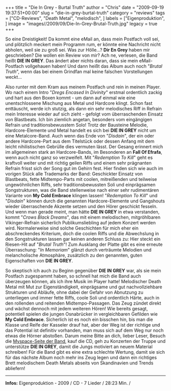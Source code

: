 +++
title = "Die In Grey - Burtal Truth"
author = "Chris"
date = "2009-09-19 19:37:51+00:00"
slug = "die-in-grey-burtal-truth"
category = "reviews"
tags = ["CD-Reviews", "Death Metal", "melodisch", ]
labels = ["Eigenproduktion", ]
image = "images//2009/09/Die-In-Grey-Brutal-Truth.jpg"
legacy = true
+++

So eine Dreistigkeit! Da kommt eine eMail an, dass mein Postfach voll sei, und plötzlich meckert mein Programm rum, er könnte eine Nachricht nicht abholen, weil sie zu groß sei. Was zur Hölle...? **Dir En Grey** haben mir geschrieben? Die wollen ein Review von mir? Ach ne, verlesen, die Band heißt **DIE IN GREY**. Das ändert aber nichts daran, dass sie mein eMail-Postfach vollgehauen haben! Und dann heißt das Album auch noch "_Brutal Truth_", wenn das bei einem Grindfan mal keine falschen Vorstellungen weckt...

Also runter mit dem Kram aus meinem Postfach und rein in meinen Player. Wo nach einem Intro "_Dregs Encased In Divinity_" erstmal ordentlich zackig und hart aus den Boxen kommt - um dann auf einmal wie eine unentschlossene Mischung aus Metal und Hardcore klingt. Schon fast enttäuscht, werde ich stutzig, als dann ein sehr melodisches Riff in Refrain mein Interesse wieder auf sich zieht - gefolgt vom überraschenden Einsatz von Blastbeats. Ich bin ziemlich angetan, besonders vom eingängigen Refrain und traditionsbewusstem Solo! Trotz der Bausteine Melodie, Hardcore-Elemente und Metal handelt es sich bei **DIE IN GREY** nicht um eine Metalcore-Band. Auch wenn das Ende von "_Disdain_", der ein oder andere Hardcore-Part aus dem Titelstück oder dessen Anfang mit dem leicht nihilistischen Gebrülle dies vermuten lässt. Der Gesang erinnert mich im allgemeinen stark an Hardcore-Bands, im Besonderen an **Fall Of Efrafa**, wenn auch nicht ganz so verzweifelt.
Mit "_Redemption To Kill_" geht es kraftvoll weiter und mit richtig geilen Riffs und einem sehr prägnanten Refrain frisst sich der Song gut im Gehirn fest. Hier finden sich wie auch im vorigen Stück alle Trademarks der Band: Geschickter Einsatz von Blastbeats, fette Midtempo-Parts mit coolen, mitreißenden und teilweise ungewöhnlichen Riffs, sehr traditionsbewussten Soli und einprägsamen Songstrukturen, was die Band stellenweise nach einer sehr rudimentären Variante von **My Cold Embrace** klingen lassen! "_Redemption To Kill_" und "_Disdain_" können durch die genannten Hardcore-Elemente und Gangshouts wieder überraschende Akzente setzen und den Hörer geschickt fesseln. Und wenn man gerade meint, man hätte **DIE IN GREY** in etwa verstanden, kommt "_Crows Black Dreams_", das mit einem melodischen, mitgröhlbaren Vikinger-Refrain sicherlich Publikumsliebling auf jedem Konzert werden wird. Normalerweise sind solche Geschichten für mich eher ein abschreckendes Kriterium, doch die coolen Riffs und die Abwechslung in den Songstrukturen lassen gar keinen anderen Schluss zu: Hier steckt ein Riesen-Hit auf "_Brutal Truth_"!
Zum Ausklang der Platte gibt es eine erneute Überraschung: "_In Memoriam_" glänzt durch verträumte Melodien und melancholische Atmosphäre, zusätzlich zu den genannten, guten Eigenschaften von **DIE IN GREY**.

So skeptisch ich auch zu Beginn gegenüber **DIE IN GREY** war, als sie mein Postfach zugespammt haben, so schnell hat mich die Band auch überzeugen können, als ich ihre Musik im Player hatte! Melodischer Death Metal mit Mut zur Eigenständigkeit, einprägsame und gut nachvollziehbare Strukturen und Abläufe, ohne dabei der Gefahr von Abnutzung zu unterliegen und immer fette Riffs, coole Soli und ordentlich Härte, auch in den rollenden und reitenden Midtempo-Passagen. Das Zeug zündet direkt und wächst dennoch mit jedem weiteren Hören! Wie bereits gesagt, potentiell spielen die jungen Osnabrücker in vergleichbaren Gefilden wie **My Cold Embrace**. Sicherlich ist es noch ein bisschen hin, bis man die Klasse und Reife der Kasseler drauf hat, aber der Weg ist der richtige und das Potential ist definitiv vorhanden, man muss sich auf dem Weg nur noch etwas die Hörner abstoßen. Darum meine Bitte an dich, lieber Leser, Besuch die <a href="http://www.myspace.com/dieingreymetal">Myspace-Seite der Band</a>, kauf die CD, geh zu Konzerten der Truppe und unterstütze **DIE IN GREY**, damit die Jungs motiviert an neuem Material schreiben! Für die Band gibt es eine extra schlechte Wertung, damit sie sich für das nächste Album noch mehr ins Zeug legen und dann ein richtiges Brett melodischem Death Metals abseits von Skandinavien und Trends abliefern!





---
**Infos:**
Eigenproduktion - 2009 / 
CD - 7 Lieder / 28:23 Min. / 
